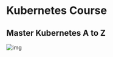 # Kubernetes Course
## Master Kubernetes A to Z
![img](https://user-images.githubusercontent.com/40702606/125662602-659453c2-9248-4aef-b7e2-07595da39f94.png)
